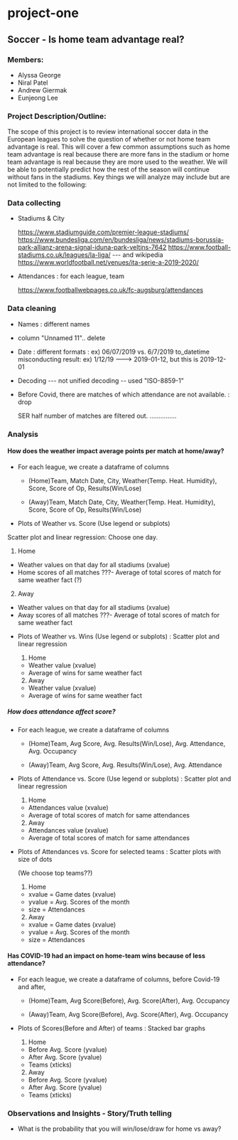 # project-one

## Soccer - Is home team advantage real? 


### Members: 

* Alyssa George 
* Niral Patel 
* Andrew Giermak
* Eunjeong Lee 


### Project Description/Outline:

The scope of this project is to review international soccer data in the European leagues to solve the question of whether or not home team advantage is real. This will cover a few common assumptions such as home team advantage is real because there are more fans in the stadium or home team advantage is real because they are more used to the weather. We will be able to potentially predict how the rest of the season will continue without fans in the stadiums.
Key things we will analyze may include but are not limited to the following: 



### Data collecting

* Stadiums & City

    https://www.stadiumguide.com/premier-league-stadiums/
    https://www.bundesliga.com/en/bundesliga/news/stadiums-borussia-park-allianz-arena-signal-iduna-park-veltins-7642
    https://www.football-stadiums.co.uk/leagues/la-liga/   --- and wikipedia
    https://www.worldfootball.net/venues/ita-serie-a-2019-2020/


* Attendances : for each league, team

    https://www.footballwebpages.co.uk/fc-augsburg/attendances
    
    

### Data cleaning

* Names : different names

* column "Unnamed 11".. delete

* Date : 
    different formats : ex) 06/07/2019  vs. 6/7/2019
    to_datetime misconducting result: ex) 1/12/19 ---> 2019-01-12, but this is 2019-12-01

* Decoding --- not unified decoding -- used "ISO-8859-1"

* Before Covid, there are matches of which attendance are not available. : drop

  SER half number of matches are filtered out.
...............



### Analysis


#### How does the weather impact average points per match at home/away?

* For each league, we create a dataframe of columns

  - (Home)Team, Match Date, City, Weather(Temp. Heat. Humidity), Score, Score of Op, Results(Win/Lose)
  
  - (Away)Team, Match Date, City, Weather(Temp. Heat. Humidity), Score, Score of Op, Results(Win/Lose)

* Plots of Weather vs. Score (Use legend or subplots)

Scatter plot and linear regression: Choose one day.

  1.  Home
  
  - Weather values on that day for all stadiums (xvalue)
  - Home scores of all matches
  ???- Average of total scores of match for same weather fact (?)
  
  
  2. Away
  
  - Weather values on that day for all stadiums (xvalue)
  - Away scores of all matches
  ???- Average of total scores of match for same weather fact
  
  
* Plots of Weather vs. Wins (Use legend or subplots) : Scatter plot and linear regression

  1.  Home
  - Weather value (xvalue)
  - Average of wins for same weather fact
  
  2. Away
  - Weather value (xvalue)
  - Average of wins for same weather fact

##### How does attendance affect score?

* For each league, we create a dataframe of columns

  - (Home)Team, Avg Score, Avg. Results(Win/Lose), Avg. Attendance, Avg. Occupancy
  
  - (Away)Team, Avg Score, Avg. Results(Win/Lose), Avg. Attendance

* Plots of Attendance vs. Score (Use legend or subplots) : Scatter plot and linear regression

  1.  Home
  - Attendances value (xvalue)  
  - Average of total scores of match for same attendances

  2. Away
  - Attendances value (xvalue)
  - Average of total scores of match for same attendances
  
* Plots of Attendances vs. Score for selected teams : Scatter plots with size of dots

  (We choose top teams??)
  
  1.  Home
  - xvalue = Game dates (xvalue)  
  - yvalue = Avg. Scores of the month
  - size = Attendances

  2. Away
  - xvalue = Game dates (xvalue)  
  - yvalue = Avg. Scores of the month
  - size = Attendances

#### Has COVID-19 had an impact on home-team wins because of less attendance?

* For each league, we create a dataframe of columns, before Covid-19 and after,

  - (Home)Team, Avg Score(Before), Avg. Score(After), Avg. Occupancy
  
  - (Away)Team, Avg Score(Before), Avg. Score(After), Avg. Occupancy

* Plots of Scores(Before and After) of teams : Stacked bar graphs

  1.  Home
  - Before Avg. Score (yvalue) 
  - After Avg. Score (yvalue)  
  - Teams (xticks)
  
  2. Away
  - Before Avg. Score (yvalue) 
  - After Avg. Score (yvalue)  
  - Teams (xticks)


### Observations and Insights - Story/Truth telling

* What is the probability that you will win/lose/draw for home vs away?
